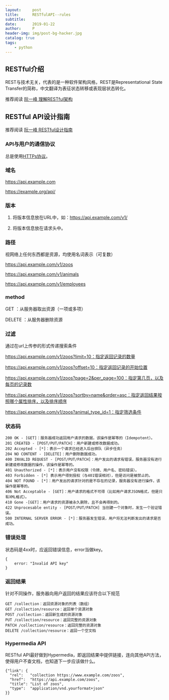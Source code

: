 ```yaml
---
layout:     post
title:      RESTfulAPI--rules
subtitle:   
date:       2019-01-22
author:     P
header-img: img/post-bg-hacker.jpg
catalog: true
tags:
    - python
---
```

## RESTful介绍 

REST与技术无关，代表的是一种软件架构风格，REST是Representational State Transfer的简称，中文翻译为表征状态转移或表现层状态转化。

推荐阅读 [阮一峰 理解RESTful架构](http://www.ruanyifeng.com/blog/2011/09/restful.html)

## RESTful API设计指南

推荐阅读 [阮一峰 RESTful设计指南](http://www.ruanyifeng.com/blog/2014/05/restful_api.html)

### API与用户的通信协议

总是使用[HTTPs协议](http://www.ruanyifeng.com/blog/2014/02/ssl_tls.html)。

### 域名 

https://api.example.com 

https://example.org/api/ 

### 版本

1.  将版本信息放在URL中，如：https://api.example.com/v1/

2. 将版本信息放在请求头中。

### 路径

视网络上任何东西都是资源，均使用名词表示（可复数）

https://api.example.com/v1/zoos

https://api.example.com/v1/animals

https://api.example.com/v1/employees

### method

GET      ：从服务器取出资源（一项或多项）

DELETE ：从服务器删除资源

### 过滤

通过在url上传参的形式传递搜索条件

https://api.example.com/v1/zoos?limit=10：指定返回记录的数量

https://api.example.com/v1/zoos?offset=10：指定返回记录的开始位置

https://api.example.com/v1/zoos?page=2&per_page=100：指定第几页，以及每页的记录数

https://api.example.com/v1/zoos?sortby=name&order=asc：指定返回结果按照哪个属性排序，以及排序顺序

https://api.example.com/v1/zoos?animal_type_id=1：指定筛选条件

### 状态码

```
200 OK - [GET]：服务器成功返回用户请求的数据，该操作是幂等的（Idempotent）。
201 CREATED - [POST/PUT/PATCH]：用户新建或修改数据成功。
202 Accepted - [*]：表示一个请求已经进入后台排队（异步任务）
204 NO CONTENT - [DELETE]：用户删除数据成功。
400 INVALID REQUEST - [POST/PUT/PATCH]：用户发出的请求有错误，服务器没有进行新建或修改数据的操作，该操作是幂等的。
401 Unauthorized - [*]：表示用户没有权限（令牌、用户名、密码错误）。
403 Forbidden - [*] 表示用户得到授权（与401错误相对），但是访问是被禁止的。
404 NOT FOUND - [*]：用户发出的请求针对的是不存在的记录，服务器没有进行操作，该操作是幂等的。
406 Not Acceptable - [GET]：用户请求的格式不可得（比如用户请求JSON格式，但是只有XML格式）。
410 Gone -[GET]：用户请求的资源被永久删除，且不会再得到的。
422 Unprocesable entity - [POST/PUT/PATCH] 当创建一个对象时，发生一个验证错误。
500 INTERNAL SERVER ERROR - [*]：服务器发生错误，用户将无法判断发出的请求是否成功。
```

### 错误处理

状态码是4xx时，应返回错误信息，error当做key。　　　　

```
{
    error: "Invalid API key"
}
```

### 返回结果

针对不同操作，服务器向用户返回的结果应该符合以下规范

```
GET /collection：返回资源对象的列表（数组）
GET /collection/resource：返回单个资源对象
POST /collection：返回新生成的资源对象
PUT /collection/resource：返回完整的资源对象
PATCH /collection/resource：返回完整的资源对象
DELETE /collection/resource：返回一个空文档
```

### Hypermedia API

RESTful API最好做到Hypermedia，即返回结果中提供链接，连向其他API方法，使得用户不查文档，也知道下一步应该做什么。

```
{"link": {
  "rel":   "collection https://www.example.com/zoos",
  "href":  "https://api.example.com/zoos",
  "title": "List of zoos",
  "type":  "application/vnd.yourformat+json"
}}
```
